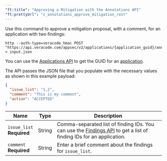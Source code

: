 ```yaml
---
"ft:title": "Approving a Mitigation with the Annotations API"
"ft:prettyUrl": "c_annotations_approve_mitigation_rest"
---
```

Use this command to approve a mitigation proposal, with a comment, for an application with two findings:

```shell
http --auth-type=veracode_hmac POST "https://api.veracode.com/appsec/v2/applications/{application_guid}/annotations" < input.json
```

You can use the [Applications API](https://docs.veracode.com/r/c_apps_intro) to get the GUID for an [application](https://docs.veracode.com/r/r_applications_info).

The API passes the JSON file that you populate with the necessary values as shown in this example payload:

```json
{
  "issue_list": "1,2",
  "comment": "This is my comment",
  "action": "ACCEPTED"
}
```

| Name                           | Type   | Description                                                                                                                                                           |
|--------------------------------|--------|-----------------------------------------------------------------------------------------------------------------------------------------------------------------------|
| `issue_list` <br> **Required** | String | Comma-separated list of finding IDs. You can use the [Findings API](https://docs.veracode.com/r/c_findings_v2_intro) to get a list of finding IDs for an application. |
| `comment` <br> **Required**    | String | Enter a brief comment about the findings for `issue_list`.                                                                                                            |